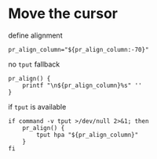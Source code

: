 # Move the cursor

define alignment

    pr_align_column="${pr_align_column:-70}"

no `tput` fallback

    pr_align() {
        printf "\n${pr_align_column}%s" ''
    }


if `tput` is available

    if command -v tput >/dev/null 2>&1; then
        pr_align() {
            tput hpa "${pr_align_column}"
        }
    fi
